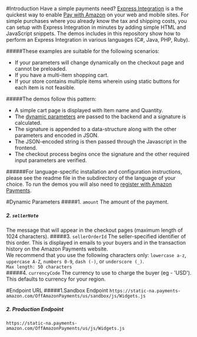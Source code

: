 #Introduction
Have a simple payments need? [Express Integration](https://payments.amazon.com/developer/express) is a the quickest way to enable [Pay with Amazon](https://payments.amazon.com/) on your web and mobile sites. For simple purchases where you already know the tax and shipping costs, you can setup with Express Integration in minutes by adding simple HTML and JavaScript snippets. The demos includes in this repository show how to perform an Express Integration in various languages (C#, Java, PHP, Ruby).

#####These examples are suitable for the following scenarios:
* If your parameters will change dynamically on the checkout page and cannot be preloaded.
* If you have a multi-item shopping cart.
* If your store contains multiple items wherein using static buttons for each item is not feasible. 

#####The demos follow this pattern:
* A simple cart page is displayed with Item name and Quantity.
* The [dynamic parameters](https://github.com/amzn/pay-with-amazon-express-demo#dynamic-parameters) are passed to the backend and a signature is calculated.
* The signature is appended to a data-structure along with the other parameters and encoded in JSON.
* The JSON-encoded string is then passed through the Javascript in the frontend.
* The checkout process begins once the signature and the other required input parameters are verified.
    
######For language-specific installation and configuration instructions, please see the readme file in the subdirectory of the language of your choice. To run the demos you will also need to [register with Amazon Payments](https://payments.amazon.com/signup).

#Dynamic Parameters
#####1. `amount`
The amount of the payment.
##### 2. `sellerNote`
The message that will appear in the checkout pages (maximum length of 1024 characters).
#####3. `sellerOrderId`
The seller-specified identifier of this order. This is displayed in emails to your buyers and in the transaction history on the Amazon Payments website.                                                             
We recommend that you use the following characters only:
`lowercase a-z`, `uppercase A-Z`, `numbers 0-9`, `dash (-)`, or `underscore (_)`.  
`Max length: 50 characters`                                                           
#####4. `currencyCode`
The currency to use to charge the buyer (eg - 'USD'). This defaults to currency for your region.

#Endpoint URL
#####1.Sandbox Endpoint
`https://static-na.payments-amazon.com/OffAmazonPayments/us/sandbox/js/Widgets.js`
##### 2. Production Endpoint
`https://static-na.payments-amazon.com/OffAmazonPayments/us/js/Widgets.js` 
